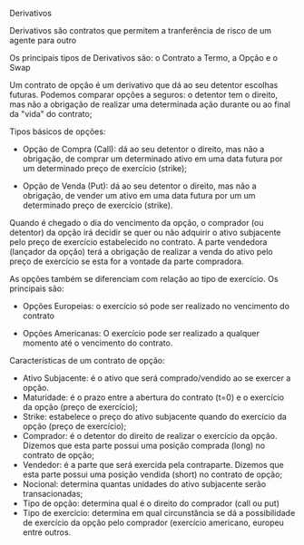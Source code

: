 Derivativos

Derivativos são contratos que 
permitem a tranferência de risco de um agente para outro

Os principais tipos de Derivativos são: o Contrato a Termo, a Opção e o Swap

Um contrato de opção é um derivativo que dá ao seu detentor escolhas futuras. Podemos comparar opções a seguros: o detentor tem o direito, mas não a obrigação de realizar uma determinada ação durante ou ao final da "vida" do contrato;

Tipos básicos de opções:

- Opção de Compra (Call): dá ao seu detentor o direito, mas não a obrigação, de comprar um determinado ativo em uma data futura por um determinado preço de exercício (strike);

- Opção de Venda (Put): dá ao seu detentor o direito, mas não a obrigação, de vender um ativo em uma data futura por um um determinado preço de exercício (strike).

Quando é chegado o dia do vencimento da opção, o comprador (ou detentor) da opção irá decidir se quer ou não adquirir o ativo subjacente pelo preço de exercício estabelecido no contrato. A parte vendedora (lançador da opção) terá a obrigação de realizar a venda do ativo pelo preço de exercício se esta for a vontade da parte compradora.

As opções também se diferenciam com relação ao tipo de exercício. Os principais são:

- Opções Europeias: o exercício só pode ser realizado no vencimento do contrato

- Opções Americanas: O exercício pode ser realizado a qualquer momento até o vencimento do contrato.


Características de um contrato de opção:

- Ativo Subjacente: é o ativo que será comprado/vendido ao se exercer a opção.
- Maturidade: é o prazo entre a abertura do contrato (t=0) e o exercício da opção (preço de exercício);
- Strike: estabelece o preço do ativo subjacente quando do exercício da opção (preço de exercício);
- Comprador: é o detentor do direito de realizar o exercício da opção. Dizemos que esta parte possui uma posição comprada (long) no contrato de opção;
- Vendedor: é a parte que será exercida pela contraparte. Dizemos que esta parte possui uma posição vendida (short) no contrato de opção;
- Nocional: determina quantas unidades do ativo subjacente serão transacionadas;
- Tipo de opção: determina qual é o direito do comprador (call ou put)
- Tipo de exercício: determina em qual circunstância se dá a possibilidade de exercício da opção pelo comprador (exercício americano, europeu entre outros.
